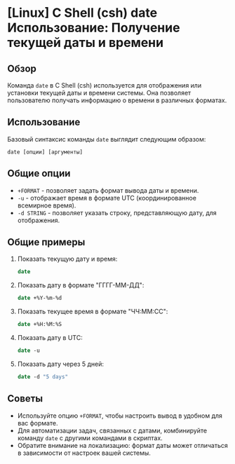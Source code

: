 # [Linux] C Shell (csh) date Использование: Получение текущей даты и времени

## Обзор
Команда `date` в C Shell (csh) используется для отображения или установки текущей даты и времени системы. Она позволяет пользователю получать информацию о времени в различных форматах.

## Использование
Базовый синтаксис команды `date` выглядит следующим образом:

```
date [опции] [аргументы]
```

## Общие опции
- `+FORMAT` - позволяет задать формат вывода даты и времени.
- `-u` - отображает время в формате UTC (координированное всемирное время).
- `-d STRING` - позволяет указать строку, представляющую дату, для отображения.

## Общие примеры
1. Показать текущую дату и время:
   ```csh
   date
   ```

2. Показать дату в формате "ГГГГ-ММ-ДД":
   ```csh
   date +%Y-%m-%d
   ```

3. Показать текущее время в формате "ЧЧ:ММ:СС":
   ```csh
   date +%H:%M:%S
   ```

4. Показать дату в UTC:
   ```csh
   date -u
   ```

5. Показать дату через 5 дней:
   ```csh
   date -d "5 days"
   ```

## Советы
- Используйте опцию `+FORMAT`, чтобы настроить вывод в удобном для вас формате.
- Для автоматизации задач, связанных с датами, комбинируйте команду `date` с другими командами в скриптах.
- Обратите внимание на локализацию: формат даты может отличаться в зависимости от настроек вашей системы.